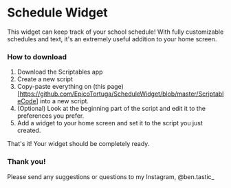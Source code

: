 # Schedule Widget

This widget can keep track of your school schedule! With fully customizable schedules and text, it's an extremely useful addition to your home screen. 

### How to download

1. Download the Scriptables app 
2. Create a new script
3. Copy-paste everything on (this page)[https://github.com/EpicoTortuga/ScheduleWidget/blob/master/ScriptableCode] into a new script.
4. (Optional) Look at the beginning part of the script and edit it to the preferences you prefer.
5. Add a widget to your home screen and set it to the script you just created.

That's it! Your widget should be completely ready.

### Thank you!

Please send any suggestions or questions to my Instagram, @ben.tastic_
